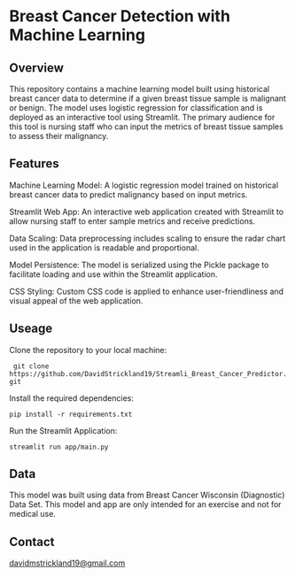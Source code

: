 # Breast Cancer Detection with Machine Learning




## Overview


This repository contains a machine learning model built using historical breast cancer data to determine if a given breast tissue sample is malignant or benign. The model uses logistic regression for classification and is deployed as an interactive tool using Streamlit. The primary audience for this tool is nursing staff who can input the metrics of breast tissue samples to assess their malignancy.




## Features


Machine Learning Model: A logistic regression model trained on historical breast cancer data to predict malignancy based on input metrics.


Streamlit Web App: An interactive web application created with Streamlit to allow nursing staff to enter sample metrics and receive predictions.


Data Scaling: Data preprocessing includes scaling to ensure the radar chart used in the application is readable and proportional.


Model Persistence: The model is serialized using the Pickle package to facilitate loading and use within the Streamlit application.


CSS Styling: Custom CSS code is applied to enhance user-friendliness and visual appeal of the web application.





## Useage


Clone the repository to your local machine:

 ``` git clone https://github.com/DavidStrickland19/Streamli_Breast_Cancer_Predictor.git```


Install the required dependencies: 

```pip install -r requirements.txt```


Run the Streamlit Application:

```streamlit run app/main.py```







## Data


This model was built using data from Breast Cancer Wisconsin (Diagnostic) Data Set. This model and app are only intended for an exercise and not for medical use.






## Contact


davidmstrickland19@gmail.com
